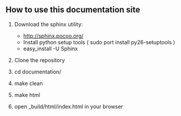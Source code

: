 How to use this documentation site
----------------------------------

1. Download the sphinx utility:

	- http://sphinx.pocoo.org/
	- Install python setup tools ( sudo port install py26-setuptools )
	- easy_install -U Sphinx 

1. Clone the repository
2. cd documentation/
3. make clean
4. make html
5. open _build/html/index.html in your browser
